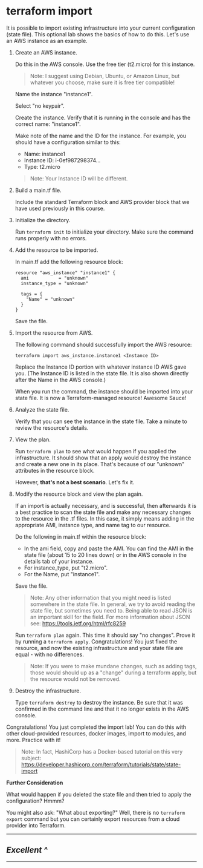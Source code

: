 # terraform import
It is possible to import existing infrastructure into your current configuration (state file). This optional lab shows the basics of how to do this. Let's use an AWS instance as an example.

1. Create an AWS instance. 
  
    Do this in the AWS console. Use the free tier (t2.micro) for this instance. 
    > Note: I suggest using Debian, Ubuntu, or Amazon Linux, but whatever you choose, make sure it is free tier compatible!

    Name the instance "instance1". 

    Select "no keypair". 
    
    Create the instance. Verify that it is running in the console and has the correct name: "instance1".
    
    Make note of the name and the ID for the instance. For example, you should have a configuration similar to this:
    - Name: instance1
    - Instance ID: i-0ef987298374...
    - Type: t2.micro

    > Note: Your Instance ID will be different. 

2. Build a main.tf file.

    Include the standard Terraform block and AWS provider block that we have used previously in this course. 

3. Initialize the directory.

    Run `terraform init` to initialize your directory. Make sure the command runs properly with no errors. 

4. Add the resource to be imported.

    In main.tf add the following resource block:
    ```
    resource "aws_instance" "instance1" {
      ami           = "unknown"
      instance_type = "unknown"
       
      tags = {
        "Name" = "unknown"
      }
    }
    ```

    Save the file.

5. Import the resource from AWS.

    The following command should successfully import the AWS resource:

    `terraform import aws_instance.instance1 <Instance ID>`

    Replace the Instance ID portion with whatever instance ID AWS gave you. (The Instance ID is listed in the state file. It is also shown directly after the Name in the AWS console.) 
    
    When you run the command, the instance should be imported into your state file. It is now a Terraform-managed resource! Awesome Sauce!

6. Analyze the state file.

    Verify that you can see the instance in the state file. Take a minute to review the resource's details. 

    
7. View the plan.

    Run `terraform plan` to see what would happen if you applied the infrastructure. It should show that an apply would destroy the instance and create a new one in its place. That's because of our "unknown" attributes in the resource block. 
    
    However, **that's not a best scenario**. Let's fix it.
    
8. Modify the resource block and view the plan again.

    If an import is actually necessary, and is successful, then afterwards it is a best practice to scan the state file and make any necessary changes to the resource in the .tf files. In this case, it simply means adding in the appropriate AMI, instance type, and name tag to our resource. 

    Do the following in main.tf within the resource block: 
    
    - In the ami field, copy and paste the AMI. You can find the AMI in the state file (about 15 to 20 lines down) or in the AWS console in the details tab of your instance.
    - For instance_type, put "t2.micro".
    - For the Name, put "instance1".

    Save the file.

    > Note: Any other information that you might need is listed somewhere in the state file. In general, we try to avoid reading the state file, but sometimes you need to. Being able to read JSON is an important skill for the field. For more information about JSON see: https://tools.ietf.org/html/rfc8259

    Run `terraform plan` again. This time it should say "no changes". Prove it by running a `terraform apply`. Congratulations! You just fixed the resource, and now the existing infrastructure and your state file are equal - with no differences. 

    > Note: If you were to make mundane changes, such as adding tags, those would should up as a "change" during a terraform apply, but the resource would not be removed. 
            
9. Destroy the infrastructure.

    Type `terraform destroy` to destroy the instance. Be sure that it was confirmed in the command line and that it no longer exists in the AWS console. 

Congratulations! You just completed the import lab! You can do this with other cloud-provided resources, docker images, import to modules, and more. Practice with it!

> Note: In fact, HashiCorp has a Docker-based tutorial on this very subject:
https://developer.hashicorp.com/terraform/tutorials/state/state-import

**Further Consideration**

What would happen if you deleted the state file and then tried to apply the configuration? Hmmm?

You might also ask: "What about exporting?" Well, there is no `terraform export` command but you can certainly export resources from a cloud provider into Terraform.

---
## *Excellent ^*
---

